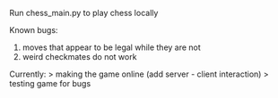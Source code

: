Run chess_main.py to play chess locally 


Known bugs: 
1. moves that appear to be legal while they are not
2. weird checkmates do not work

Currently:
    > making the game online (add server - client interaction)
    > testing game for bugs